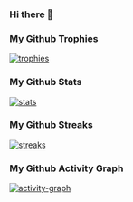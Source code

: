 ### Hi there 👋

<!--
**linzeyang/linzeyang** is a ✨ _special_ ✨ repository because its `README.md` (this file) appears on your GitHub profile.

Here are some ideas to get you started:

- 🔭 I’m currently working on ...
- 🌱 I’m currently learning ...
- 👯 I’m looking to collaborate on ...
- 🤔 I’m looking for help with ...
- 💬 Ask me about ...
- 📫 How to reach me: ...
- 😄 Pronouns: ...
- ⚡ Fun fact: ...
-->

### My Github Trophies
[![trophies](https://github-profile-trophy.vercel.app/?username=linzeyang&theme=onedark)](https://github.com/ryo-ma/github-profile-trophy)

### My Github Stats
[![stats](https://github-readme-stats.vercel.app/api?username=linzeyang&show_icons=true&icon_color=CE1D2D&text_color=718096&bg_color=00000000&hide_title=true&hide_border=true)](https://github.com/anuraghazra/github-readme-stats)

### My Github Streaks
[![streaks](https://github-readme-streak-stats.herokuapp.com/?user=linzeyang&theme=dark&date_format=[Y.]n.j)](https://github.com/DenverCoder1/github-readme-streak-stats)

### My Github Activity Graph
[![activity-graph](https://github-readme-activity-graph.vercel.app/graph?username=linzeyang&theme=react-dark)](https://github.com/Ashutosh00710/github-readme-activity-graph)
